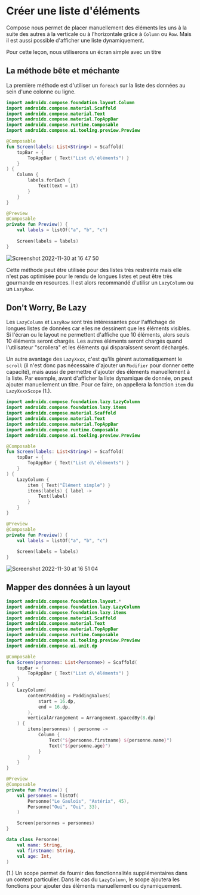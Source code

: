 # Créer une liste d'éléments

Compose nous permet de placer manuellement des éléments les uns à la suite des autres à la verticale ou à l'horizontale grâce à `Column` ou `Row`.
Mais il est aussi possible d'afficher une liste dynamiquement.

Pour cette leçon, nous utiliserons un écran simple avec un titre 

## La méthode bête et méchante

La première méthode est d'utiliser un `foreach` sur la liste des données au sein d'une colonne ou ligne.

``` kotlin
import androidx.compose.foundation.layout.Column
import androidx.compose.material.Scaffold
import androidx.compose.material.Text
import androidx.compose.material.TopAppBar
import androidx.compose.runtime.Composable
import androidx.compose.ui.tooling.preview.Preview

@Composable
fun Screen(labels: List<String>) = Scaffold(
    topBar = {
        TopAppBar { Text("List d\'éléments") }
    }
) {
    Column {
        labels.forEach {
            Text(text = it)
        }
    }
}

@Preview
@Composable
private fun Preview() {
    val labels = listOf("a", "b", "c")
    
    Screen(labels = labels)
}
```

![Screenshot 2022-11-30 at 16 47 50](https://user-images.githubusercontent.com/32436781/204844504-2c1c389b-0996-49cb-a8a9-c98af532a52a.png)

Cette méthode peut être utilisée pour des listes très restreinte mais elle n'est pas optimisée pour le rendu de longues listes et peut être très gourmande en resources.
Il est alors recommandé d'utilisr un `LazyColumn` ou un `LazyRow`.

## Don't Worry, Be Lazy

Les `LazyColumn` et `LazyRow` sont très intéressantes pour l'affichage de longues listes de données car elles ne dessinent que les éléments visibles.
Si l'écran ou le layout ne permettent d'affiche que 10 éléments, alors seuls 10 éléments seront chargés. Les autres éléments seront chargés quand l'utilisateur "scrollera" et les éléments qui disparaîssent seront déchargés.

Un autre avantage des `LazyXxxx`, c'est qu'ils gèrent automatiquement le `scroll` (il n'est donc pas nécessaire d'ajouter un `Modifier` pour donner cette capacité), mais aussi de permettre d'ajouter des éléments manuellement à la liste.
Par exemple, avant d'afficher la liste dynamique de donnée, on peut ajouter manuellement un titre. Pour ce faire, on appellera la fonction `item` du `LazyXxxxScope` (1.).

``` kotlin
import androidx.compose.foundation.lazy.LazyColumn
import androidx.compose.foundation.lazy.items
import androidx.compose.material.Scaffold
import androidx.compose.material.Text
import androidx.compose.material.TopAppBar
import androidx.compose.runtime.Composable
import androidx.compose.ui.tooling.preview.Preview

@Composable
fun Screen(labels: List<String>) = Scaffold(
    topBar = {
        TopAppBar { Text("List d\'éléments") }
    }
) {
    LazyColumn {
        item { Text("Élément simple") }
        items(labels) { label ->
            Text(label)
        }
    }
}

@Preview
@Composable
private fun Preview() {
    val labels = listOf("a", "b", "c")
    
    Screen(labels = labels)
}
```

![Screenshot 2022-11-30 at 16 51 04](https://user-images.githubusercontent.com/32436781/204844844-eca4094d-920a-4d2d-80c3-002451e2d3be.png)

## Mapper des données à un layout

``` kotlin
import androidx.compose.foundation.layout.*
import androidx.compose.foundation.lazy.LazyColumn
import androidx.compose.foundation.lazy.items
import androidx.compose.material.Scaffold
import androidx.compose.material.Text
import androidx.compose.material.TopAppBar
import androidx.compose.runtime.Composable
import androidx.compose.ui.tooling.preview.Preview
import androidx.compose.ui.unit.dp

@Composable
fun Screen(personnes: List<Personne>) = Scaffold(
    topBar = {
        TopAppBar { Text("List d\'éléments") }
    }
) {
    LazyColumn(
        contentPadding = PaddingValues(
            start = 16.dp,
            end = 16.dp,
        ),
        verticalArrangement = Arrangement.spacedBy(8.dp)
    ) {
        items(personnes) { personne ->
            Column {
                Text("${personne.firstname} ${personne.name}")
                Text("${personne.age}")
            }
        }
    }
}

@Preview
@Composable
private fun Preview() {
    val personnes = listOf(
        Personne("Le Gaulois", "Astérix", 45),
        Personne("Oui", "Oui", 33),
    )

    Screen(personnes = personnes)
}

data class Personne(
    val name: String,
    val firstname: String,
    val age: Int,
)
```

(1.) Un scope permet de fournir des fonctionnalités supplémentaires dans un context particulier. Dans le cas du `LazyColumn`, le scope ajoutera les fonctions pour ajouter des éléments manuellement ou dynamiquement.
